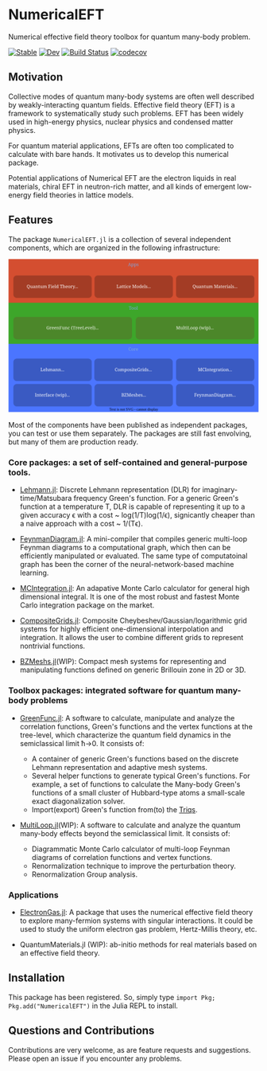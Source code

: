 # NumericalEFT

Numerical effective field theory toolbox for quantum many-body problem.

[![Stable](https://img.shields.io/badge/docs-stable-blue.svg)](https://numericalEFT.github.io/NumericalEFT.jl/)
[![Dev](https://img.shields.io/badge/docs-dev-blue.svg)](https://numericalEFT.github.io/NumericalEFT.jl/)
[![Build Status](https://github.com/numericalEFT/NumericalEFT.jl/workflows/CI/badge.svg)](https://github.com/numericalEFT/NumericalEFT.jl/actions)
[![codecov](https://codecov.io/gh/numericalEFT/NumericalEFT.jl/branch/master/graph/badge.svg?token=OKnDPEC3In)](https://codecov.io/gh/numericalEFT/NumericalEFT.jl)

## Motivation

Collective modes of quantum many-body systems are often well described by weakly-interacting quantum fields. Effective field theory (EFT) is a framework to systematically study such problems. EFT has been widely used in high-energy physics, nuclear physics and condensed matter physics. 

For quantum material applications, EFTs are often too complicated to calculate with bare hands. It motivates us to develop this numerical package.

Potential applications of Numerical EFT are the electron liquids in real materials, chiral EFT in neutron-rich matter, and all kinds of emergent low-energy field theories in lattice models.

## Features

The package ``NumericalEFT.jl`` is a collection of several independent components, which are organized in the following infrastructure: 

![NumericalEFT](docs/src/assets/numericalEFT2.svg)

Most of the components have been published as independent packages, you can test or use them separately. The packages are still fast envolving, but many of them are production ready.

### Core packages: a set of self-contained and general-purpose tools.

- [Lehmann.jl](https://github.com/numericalEFT/Lehmann.jl): Discrete Lehmann representation (DLR) for imaginary-time/Matsubara frequency Green's function. For a generic Green's function at a temperature T, DLR is capable of representing it up to a given accuracy ϵ with a cost ~ log(1/T)log(1/ϵ), signicantly cheaper than a naive approach with a cost ~ 1/(Tϵ). 

- [FeynmanDiagram.jl](https://github.com/numericalEFT/FeynmanDiagram.jl): A mini-compiler that compiles generic multi-loop Feynman diagrams to a computational graph, which then can be efficiently manipulated or evaluated. The same type of computatoinal graph has been the corner of the neural-network-based machine learning.

- [MCIntegration.jl](https://github.com/numericalEFT/MCIntegration.jl): An adapative Monte Carlo calculator for general high dimensional integral. It is one of the most robust and fastest Monte Carlo integration package on the market. 

- [CompositeGrids.jl](https://github.com/numericalEFT/CompositeGrids.jl): Composite Cheybeshev/Gaussian/logarithmic grid systems for highly efficient one-dimensional interpolation and integration. It allows the user to combine different grids to represent nontrivial functions.

- [BZMeshs.jl](https://github.com/numericalEFT/BZMeshs.jl)(WIP): Compact mesh systems for representing and manipulating functions defined on generic Brillouin zone in 2D or 3D. 

### Toolbox packages: integrated software for quantum many-body problems

- [GreenFunc.jl](https://github.com/numericalEFT/GreenFunc.jl): A software to calculate, manipulate and analyze the correlation functions, Green's functions and the vertex functions at the tree-level, which characterize the quantum field dynamics in the semiclassical limit ħ→0. It consists of:
  - A container of generic Green's functions based on the discrete Lehmann representation and adaptive mesh systems. 
  - Several helper functions to generate typical Green's functions. For example, a set of functions to calculate the Many-body Green's functions of a small cluster of Hubbard-type atoms a small-scale exact diagonalization solver. 
  - Import(export) Green's function from(to) the [Triqs](https://triqs.github.io/triqs/latest/).

- [MultiLoop.jl](https://github.com/numericalEFT/MultiLoop.jl)(WIP): A software to calculate and analyze the quantum many-body effects beyond the semiclassical limit. It consists of:
  - Diagrammatic Monte Carlo calculator of multi-loop Feynman diagrams of correlation functions and vertex functions. 
  - Renormalization technique to improve the perturbation theory.
  - Renormalization Group analysis.

### Applications

- [ElectronGas.jl](https://github.com/numericalEFT/ElectronGas.jl): A package that uses the numerical effective field theory to explore many-fermion systems with singular interactions. It could be used to study the uniform electron gas problem, Hertz-Millis theory, etc. 

- QuantumMaterials.jl (WIP): ab-initio methods for real materials based on an effective field theory.

<!-- - Fast elementary math functions. Some of them are adapted from the package [Yeppp.jl](https://github.com/JuliaMath/Yeppp.jl). It supports more generic array types than the original package. -->


## Installation

This package has been registered. So, simply type ``import Pkg; Pkg.add("NumericalEFT")`` in the Julia REPL to install.

## Questions and Contributions

Contributions are very welcome, as are feature requests and suggestions. Please open an issue if you encounter any problems.